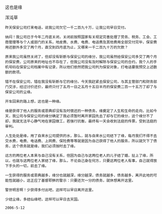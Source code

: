 这也是缘
    
浑沌草
    
    
    昨天保安公司打来电话，说我公司欠它一千二百九十万，让我公司早日交付。
    
    纳闷！我公司已于今年二月底关闭，关闭前按照国家有关规定完善处理了劳务、税务、工会、工商管理等与个人或部门的关系，地皮费、水费、电费、电话费及其他费用全部交付完毕，保安费用还额外多交了两个月，直交到四月底为止，又哪来一千二百九十万的欠款？
       
    原来我公司虽然关闭了，但却没有斩断与保安公司的缘分，我公司虽然给保安公司多交了两个月的保安费，公司原来的地址也不存在了，但我公司没有及时解除与保安公司的合约，我个人的手机号码在保安公司档案中有记录，所以他们依然把我公司列为保安对象，打电话要我预交上述数额的款项。
       
    错不在保安公司，错在我没有斩断与它的缘分。今天我赶紧去保安公司，与其主管部门和财务部门交涉，经过讨价还价，最终只付了五月一日之五月十五日半月的保安费二百一十五万了却了与保安公司的尘缘。
    
    开车回来的路上想，这也是一种缘。
    
    缘是获得了他人的服务或恩典却没有及时偿还的一种债务，缘奠定了人生和生命的走向，比如今天，我公司与保安公司的缘分确定了我必须暂时离开家园先去了却与它的缘分，这个缘分不了却，我就无法平心静气地在家园做工，若强行抗衡，最终有一天会收到法庭的传票，受到法庭的审判。
    
    人生处处是缘，用了自来水公司提供的水，那么，就与自来水公司结下了缘，每月我们不得不去交水费，电费、电话费、上网费、保险费等等就是因为自己获得了他人的服务，所以就欠下了债务，这个债务就是缘，我们必须按时去了缘。
    
    远方的两位老人本来与自己没有关系，但因为自己与这两位老人的儿子结了婚，扯上了缘，所以，也就与这两位老人家结了缘，那么，不论自己身在何方，只要这两位老人有事，自己就得放下手头的一切，前去了缘。
    
    一生获得的服务或恩典越多，缘分也就越深，缘分越深，债务就越多，债务越多，离开此地的可能性就越小，这正应了基督耶稣的警示：只要还欠一分的债务，就休想离开这里。
    
    警世明言啊！少获得多付出吧，这样可以早日离开这里。
    
    少结尘缘，多结仙缘吧，这样可以早日去天国。
    
    2006-5-12
    
    
    
    